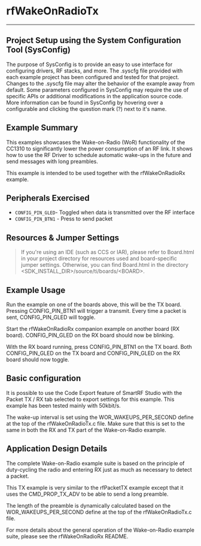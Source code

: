 # rfWakeOnRadioTx
---



Project Setup using the System Configuration Tool (SysConfig)
-------------------------
The purpose of SysConfig is to provide an easy to use interface for configuring 
drivers, RF stacks, and more. The .syscfg file provided with each example 
project has been configured and tested for that project. Changes to the .syscfg 
file may alter the behavior of the example away from default. Some parameters 
configured in SysConfig may require the use of specific APIs or additional 
modifications in the application source code. More information can be found in 
SysConfig by hovering over a configurable and clicking the question mark (?) 
next to it's name.

Example Summary
---------------
This examples showcases the Wake-on-Radio (WoR) functionality of the CC1310 to
significantly lower the power consumption of an RF link. It shows how to use
the RF Driver to schedule automatic wake-ups in the future and send messages
with long preambles.

This example is intended to be used together with the rfWakeOnRadioRx example.

Peripherals Exercised
---------------------
* `CONFIG_PIN_GLED`- Toggled when data is transmitted over the RF interface
* `CONFIG_PIN_BTN1` - Press to send packet

Resources & Jumper Settings
---------------------------
> If you're using an IDE (such as CCS or IAR), please refer to Board.html in your project
directory for resources used and board-specific jumper settings. Otherwise, you can find
Board.html in the directory &lt;SDK_INSTALL_DIR&gt;/source/ti/boards/&lt;BOARD&gt;.

Example Usage
-------------
Run the example on one of the boards above, this will be the TX board. Pressing
CONFIG_PIN_BTN1 will trigger a transmit. Every time a packet is sent,
CONFIG_PIN_GLED will toggle.

Start the rfWakeOnRadioRx companion example on another board (RX board).
CONFIG_PIN_GLED on the RX board should now be blinking.

With the RX board running, press CONFIG_PIN_BTN1 on the TX board. Both CONFIG_PIN_GLED
on the TX board and CONFIG_PIN_GLED on the RX board should now toggle.

Basic configuration
--------------------------
It is possible to use the Code Export feature of SmartRF Studio with the
Packet TX / RX tab selected to export settings for this example. This example
has been tested mainly with 50kbit/s.

The wake-up interval is set using the WOR_WAKEUPS_PER_SECOND define at the top
of the rfWakeOnRadioTx.c file. Make sure that this is set to the same in both
the RX and TX part of the Wake-on-Radio example.

Application Design Details
--------------------------
The complete Wake-on-Radio example suite is based on the principle of
duty-cycling the radio and entering RX just as much as necessary to detect
a packet.

This TX example is very similar to the rfPacketTX example except that it uses
the CMD_PROP_TX_ADV to be able to send a long preamble.

The length of the preamble is dynamically calculated based on the
WOR_WAKEUPS_PER_SECOND define at the top of the rfWakeOnRadioTx.c file.

For more details about the general operation of the Wake-on-Radio example
suite, please see the rfWakeOnRadioRx README.
